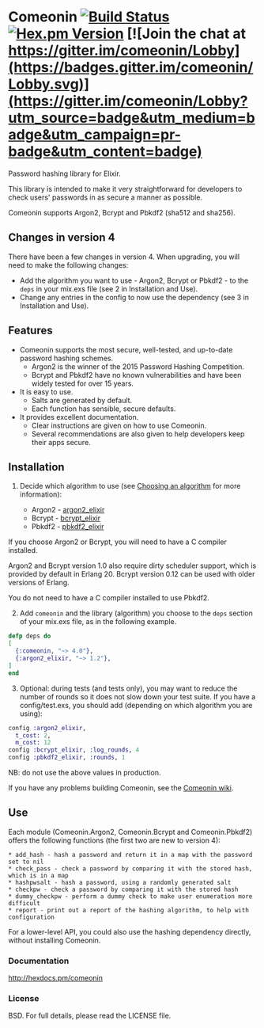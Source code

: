 # Comeonin [![Build Status](https://travis-ci.org/riverrun/comeonin.svg?branch=master)](https://travis-ci.org/riverrun/comeonin) [![Hex.pm Version](http://img.shields.io/hexpm/v/comeonin.svg)](https://hex.pm/packages/comeonin) [![Join the chat at https://gitter.im/comeonin/Lobby](https://badges.gitter.im/comeonin/Lobby.svg)](https://gitter.im/comeonin/Lobby?utm_source=badge&utm_medium=badge&utm_campaign=pr-badge&utm_content=badge)

Password hashing library for Elixir.

This library is intended to make it very straightforward for developers to check users'
passwords in as secure a manner as possible.

Comeonin supports Argon2, Bcrypt and Pbkdf2 (sha512 and sha256).

## Changes in version 4

There have been a few changes in version 4. When upgrading, you will
need to make the following changes:

* Add the algorithm you want to use - Argon2, Bcrypt or Pbkdf2 - to
the `deps` in your mix.exs file (see 2 in Installation and Use).
* Change any entries in the config to now use the dependency
(see 3 in Installation and Use).

## Features

* Comeonin supports the most secure, well-tested, and up-to-date password hashing schemes.
    * Argon2 is the winner of the 2015 Password Hashing Competition.
    * Bcrypt and Pbkdf2 have no known vulnerabilities and have been widely tested for over 15 years.
* It is easy to use.
    * Salts are generated by default.
    * Each function has sensible, secure defaults.
* It provides excellent documentation.
    * Clear instructions are given on how to use Comeonin.
    * Several recommendations are also given to help developers keep their apps secure.

## Installation

1. Decide which algorithm to use (see
[Choosing an algorithm](https://github.com/riverrun/comeonin/wiki/Choosing-the-password-hashing-algorithm)
for more information):

    * Argon2 - [argon2_elixir](https://github.com/riverrun/argon2_elixir)
    * Bcrypt - [bcrypt_elixir](https://github.com/riverrun/bcrypt_elixir)
    * Pbkdf2 - [pbkdf2_elixir](https://github.com/riverrun/pbkdf2_elixir)

If you choose Argon2 or Bcrypt, you will need to have a C compiler installed.

Argon2 and Bcrypt version 1.0 also require dirty scheduler support, which
is provided by default in Erlang 20. Bcrypt version 0.12 can be used with
older versions of Erlang.

You do not need to have a C compiler installed to use Pbkdf2.

2. Add `comeonin` and the library (algorithm) you choose to the `deps` section
of your mix.exs file, as in the following example.

```elixir
defp deps do
[
  {:comeonin, "~> 4.0"},
  {:argon2_elixir, "~> 1.2"},
]
end
```

3. Optional: during tests (and tests only), you may want to reduce the number of rounds
so it does not slow down your test suite. If you have a config/test.exs, you should
add (depending on which algorithm you are using):

```elixir
config :argon2_elixir,
  t_cost: 2,
  m_cost: 12
config :bcrypt_elixir, :log_rounds, 4
config :pbkdf2_elixir, :rounds, 1
```

NB: do not use the above values in production.

If you have any problems building Comeonin, see the
[Comeonin wiki](https://github.com/riverrun/comeonin/wiki/Requirements).

## Use

Each module (Comeonin.Argon2, Comeonin.Bcrypt and Comeonin.Pbkdf2) offers the
following functions (the first two are new to version 4):

    * add_hash - hash a password and return it in a map with the password set to nil
    * check_pass - check a password by comparing it with the stored hash, which is in a map
    * hashpwsalt - hash a password, using a randomly generated salt
    * checkpw - check a password by comparing it with the stored hash
    * dummy_checkpw - perform a dummy check to make user enumeration more difficult
    * report - print out a report of the hashing algorithm, to help with configuration

For a lower-level API, you could also use the hashing dependency directly,
without installing Comeonin.

### Documentation

http://hexdocs.pm/comeonin

### License

BSD. For full details, please read the LICENSE file.

